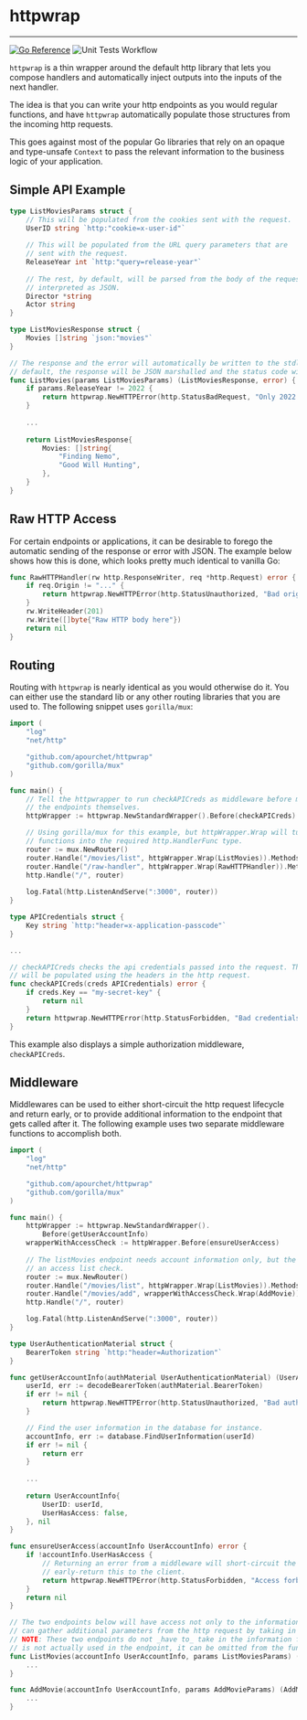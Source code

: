 # httpwrap
----------
[![Go Reference](https://pkg.go.dev/badge/github.com/apourchet/httpwrap.svg)](https://pkg.go.dev/github.com/apourchet/httpwrap)
![Unit Tests Workflow](https://github.com/apourchet/httpwrap/actions/workflows/unit-tests.yml/badge.svg)

`httpwrap` is a thin wrapper around the default http library that lets you compose handlers
and automatically inject outputs into the inputs of the next handler.

The idea is that you can write your http endpoints as you would regular functions, and have
`httpwrap` automatically populate those structures from the incoming http requests.

This goes against most of the popular Go libraries that rely on an opaque and type-unsafe `Context`
to pass the relevant information to the business logic of your application.

## Simple API Example
```go
type ListMoviesParams struct {
    // This will be populated from the cookies sent with the request.
    UserID string `http:"cookie=x-user-id"`
    
    // This will be populated from the URL query parameters that are 
    // sent with the request.
    ReleaseYear int `http:"query=release-year"`
    
    // The rest, by default, will be parsed from the body of the request 
    // interpreted as JSON.
    Director *string
    Actor string
}

type ListMoviesResponse struct {
    Movies []string `json:"movies"`
}

// The response and the error will automatically be written to the stdlib http.ResponseWriter. By
// default, the response will be JSON marshalled and the status code will be 200 OK.
func ListMovies(params ListMoviesParams) (ListMoviesResponse, error) {
    if params.ReleaseYear != 2022 {
        return httpwrap.NewHTTPError(http.StatusBadRequest, "Only 2022 movies are searchable.")
    }
	
    ...
		
    return ListMoviesResponse{
        Movies: []string{
            "Finding Nemo",
            "Good Will Hunting",
        },
    }
}
```

## Raw HTTP Access
For certain endpoints or applications, it can be desirable to forego the automatic sending of the response or 
error with JSON. The example below shows how this is done, which looks pretty much identical to vanilla Go:
```go
func RawHTTPHandler(rw http.ResponseWriter, req *http.Request) error { 
    if req.Origin != "..." {
        return httpwrap.NewHTTPError(http.StatusUnauthorized, "Bad origin.")
    }
    rw.WriteHeader(201)
    rw.Write([]byte{"Raw HTTP body here"})
    return nil
}
```

## Routing
Routing with `httpwrap` is nearly identical as you would otherwise do it. You can either use the standard lib
or any other routing libraries that you are used to. The following snippet uses `gorilla/mux`:
```go
import (
    "log"
    "net/http"

    "github.com/apourchet/httpwrap"
    "github.com/gorilla/mux"
)

func main() {
    // Tell the httpwrapper to run checkAPICreds as middleware before moving on to call
    // the endpoints themselves.
    httpWrapper := httpwrap.NewStandardWrapper().Before(checkAPICreds)

    // Using gorilla/mux for this example, but httpWrapper.Wrap will turn your regular endpoint
    // functions into the required http.HandlerFunc type.
    router := mux.NewRouter()
    router.Handle("/movies/list", httpWrapper.Wrap(ListMovies)).Methods("GET")
    router.Handle("/raw-handler", httpWrapper.Wrap(RawHTTPHandler)).Methods("GET")
    http.Handle("/", router)
	
    log.Fatal(http.ListenAndServe(":3000", router))
}

type APICredentials struct {
    Key string `http:"header=x-application-passcode"`
}

...

// checkAPICreds checks the api credentials passed into the request. Those APICredentials
// will be populated using the headers in the http request.
func checkAPICreds(creds APICredentials) error {
    if creds.Key == "my-secret-key" {
        return nil
    }
    return httpwrap.NewHTTPError(http.StatusForbidden, "Bad credentials.")
}

```
This example also displays a simple authorization middleware, `checkAPICreds`.

## Middleware
Middlewares can be used to either short-circuit the http request lifecycle and return early, or to provide additional 
information to the endpoint that gets called after it. The following example uses two separate middleware functions
to accomplish both.
```go
import (
    "log"
    "net/http"

    "github.com/apourchet/httpwrap"
    "github.com/gorilla/mux"
)

func main() {
    httpWrapper := httpwrap.NewStandardWrapper().
        Before(getUserAccountInfo)
    wrapperWithAccessCheck := httpWrapper.Before(ensureUserAccess)
	
    // The listMovies endpoint needs account information only, but the addMovies endpoint also performs
    // an access list check.
    router := mux.NewRouter()
    router.Handle("/movies/list", httpWrapper.Wrap(ListMovies)).Methods("GET")
    router.Handle("/movies/add", wrapperWithAccessCheck.Wrap(AddMovie)).Methods("PUT")
    http.Handle("/", router)

    log.Fatal(http.ListenAndServe(":3000", router))
}

type UserAuthenticationMaterial struct {
	BearerToken string `http:"header=Authorization"`
}

func getUserAccountInfo(authMaterial UserAuthenticationMaterial) (UserAccountInfo, error) {
    userId, err := decodeBearerToken(authMaterial.BearerToken)
    if err != nil {
        return httpwrap.NewHTTPError(http.StatusUnauthorized, "Bad authentication material.")
    }

    // Find the user information in the database for instance.
    accountInfo, err := database.FindUserInformation(userId)
    if err != nil {
        return err
    }
	
    ...
	
    return UserAccountInfo{
        UserID: userId,
        UserHasAccess: false,
    }, nil
}

func ensureUserAccess(accountInfo UserAccountInfo) error {
    if !accountInfo.UserHasAccess {
        // Returning an error from a middleware will short-circuit the rest of the request lifecycle and 
        // early-return this to the client.
        return httpwrap.NewHTTPError(http.StatusForbidden, "Access forbidden.")
    }
    return nil
}

// The two endpoints below will have access not only to the information provided by the middlewares, but
// can gather additional parameters from the http request by taking in extra arguments.
// NOTE: These two endpoints do not _have to_ take in the information from the middleware, so if accountInfo
// is not actually used in the endpoint, it can be omitted from the function signature altogether.
func ListMovies(accountInfo UserAccountInfo, params ListMoviesParams) (ListMoviesResponse, error) {
    ...
}

func AddMovie(accountInfo UserAccountInfo, params AddMovieParams) (AddMovieResponse, error) {
    ...
}
```
